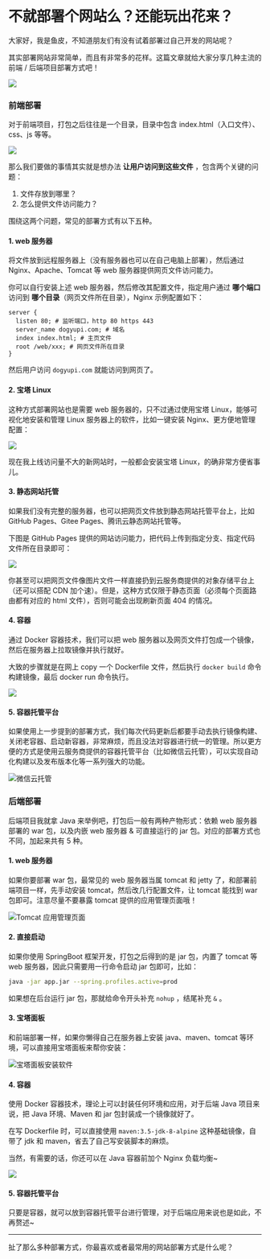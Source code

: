 # 不就部署个网站么？还能玩出花来？

大家好，我是鱼皮，不知道朋友们有没有试着部署过自己开发的网站呢？

其实部署网站非常简单，而且有非常多的花样。这篇文章就给大家分享几种主流的前端 / 后端项目部署方式吧！

![](https://xingqiu-tuchuang-1256524210.cos.ap-shanghai.myqcloud.com/1/image-20220416171735686.png)

### 前端部署

对于前端项目，打包之后往往是一个目录，目录中包含 index.html（入口文件）、css、js 等等。

![](https://xingqiu-tuchuang-1256524210.cos.ap-shanghai.myqcloud.com/1/image-20220416172830836.png)

那么我们要做的事情其实就是想办法 **让用户访问到这些文件** ，包含两个关键的问题：

1. 文件存放到哪里？
2. 怎么提供文件访问能力？

围绕这两个问题，常见的部署方式有以下五种。



#### 1. web 服务器

将文件放到远程服务器上（没有服务器也可以在自己电脑上部署），然后通过 Nginx、Apache、Tomcat 等 web 服务器提供网页文件访问能力。

你可以自行安装上述 web 服务器，然后修改其配置文件，指定用户通过 **哪个端口** 访问到 **哪个目录**（网页文件所在目录），Nginx 示例配置如下：

```nginx
server {
  listen 80; # 监听端口，http 80 https 443
  server_name dogyupi.com; # 域名
  index index.html; # 主页文件
  root /web/xxx; # 网页文件所在目录
}
```

然后用户访问 `dogyupi.com` 就能访问到网页了。



#### 2. 宝塔 Linux

这种方式部署网站也是需要 web 服务器的，只不过通过使用宝塔 Linux，能够可视化地安装和管理 Linux 服务器上的软件，比如一键安装 Nginx、更方便地管理配置：

![](https://xingqiu-tuchuang-1256524210.cos.ap-shanghai.myqcloud.com/1/image-20220416173428898.png)

现在我上线访问量不大的新网站时，一般都会安装宝塔 Linux，的确非常方便省事儿。



#### 3. 静态网站托管

如果我们没有完整的服务器，也可以把网页文件放到静态网站托管平台上，比如 GitHub Pages、Gitee Pages、腾讯云静态网站托管等。

下图是 GitHub Pages 提供的网站访问能力，把代码上传到指定分支、指定代码文件所在目录即可：

![](https://xingqiu-tuchuang-1256524210.cos.ap-shanghai.myqcloud.com/1/image-20220416173918828.png)

你甚至可以把网页文件像图片文件一样直接扔到云服务商提供的对象存储平台上（还可以搭配 CDN 加个速）。但是，这种方式仅限于静态页面（必须每个页面路由都有对应的 html 文件），否则可能会出现刷新页面 404 的情况。



#### 4. 容器

通过 Docker 容器技术，我们可以把 web 服务器以及网页文件打包成一个镜像，然后在服务器上拉取镜像并执行就好。

大致的步骤就是在网上 copy 一个 Dockerfile 文件，然后执行 `docker build` 命令构建镜像，最后 docker run 命令执行。

![](https://xingqiu-tuchuang-1256524210.cos.ap-shanghai.myqcloud.com/1/image-20220416174732761.png)



#### 5. 容器托管平台

如果使用上一步提到的部署方式，我们每次代码更新后都要手动去执行镜像构建、关闭老容器、启动新容器，非常麻烦，而且没法对容器进行统一的管理。所以更方便的方式是使用云服务商提供的容器托管平台（比如微信云托管），可以实现自动化构建以及发布版本化等一系列强大的功能。

![微信云托管](https://xingqiu-tuchuang-1256524210.cos.ap-shanghai.myqcloud.com/1/image-20220416175050505.png)



### 后端部署

后端项目我就拿 Java 来举例吧，打包后一般有两种产物形式：依赖 web 服务器部署的 war 包，以及内嵌 web 服务器 & 可直接运行的 jar 包。对应的部署方式也不同，加起来共有 5 种。



#### 1. web 服务器

如果你要部署 war 包，最常见的 web 服务器当属 tomcat 和 jetty 了，和部署前端项目一样，先手动安装 tomcat，然后改几行配置文件，让 tomcat 能找到 war 包即可。注意尽量不要暴露 tomcat 提供的应用管理页面哦！

![Tomcat 应用管理页面](https://xingqiu-tuchuang-1256524210.cos.ap-shanghai.myqcloud.com/1/image-20220416175656086.png)



#### 2. 直接启动

如果你使用 SpringBoot 框架开发，打包之后得到的是 jar 包，内置了 tomcat 等 web 服务器，因此只需要用一行命令启动 jar 包即可，比如：

```bash
java -jar app.jar --spring.profiles.active=prod
```

如果想在后台运行 jar 包，那就给命令开头补充 `nohup` ，结尾补充  `&` 。 



#### 3. 宝塔面板

和前端部署一样，如果你懒得自己在服务器上安装 java、maven、tomcat 等环境，可以直接用宝塔面板来帮你安装：

![宝塔面板安装软件](https://xingqiu-tuchuang-1256524210.cos.ap-shanghai.myqcloud.com/1/image-20220416180551909.png)



#### 4. 容器

使用 Docker 容器技术，理论上可以封装任何环境和应用，对于后端 Java 项目来说，把 Java 环境、Maven 和 jar 包封装成一个镜像就好了。

在写 Dockerfile 时，可以直接使用 `maven:3.5-jdk-8-alpine` 这种基础镜像，自带了 jdk 和 maven，省去了自己写安装脚本的麻烦。

当然，有需要的话，你还可以在 Java 容器前加个 Nginx 负载均衡~

![](https://xingqiu-tuchuang-1256524210.cos.ap-shanghai.myqcloud.com/1/image-20220416180809756.png)



#### 5. 容器托管平台

只要是容器，就可以放到容器托管平台进行管理，对于后端应用来说也是如此，不再赘述~



---



扯了那么多种部署方式，你最喜欢或者最常用的网站部署方式是什么呢？

